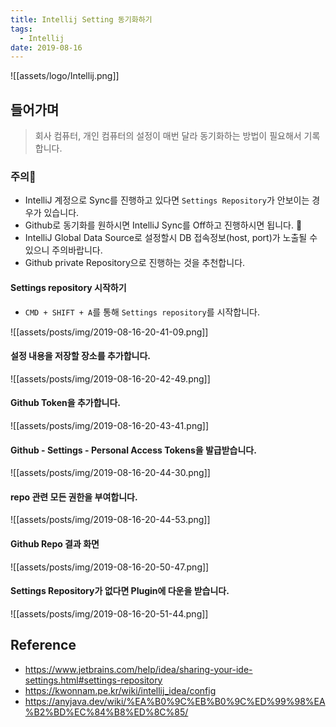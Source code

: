 ```yaml
---
title: Intellij Setting 동기화하기
tags:
  - Intellij
date: 2019-08-16
---
```


![[assets/logo/Intellij.png]]

## 들어가며
> 회사 컴퓨터, 개인 컴퓨터의 설정이 매번 달라 동기화하는 방법이 필요해서 기록합니다.

### 주의👹
- IntelliJ 계정으로 Sync를 진행하고 있다면 `Settings Repository`가 안보이는 경우가 있습니다.
- Github로 동기화를 원하시면 IntelliJ Sync를 Off하고 진행하시면 됩니다. 🙌
- IntelliJ Global Data Source로 설정할시 DB 접속정보(host, port)가 노출될 수 있으니 주의바랍니다.
- Github private Repository으로 진행하는 것을 추천합니다.

#### Settings repository 시작하기
- `CMD + SHIFT + A`를 통해 `Settings repository`를 시작합니다.

![[assets/posts/img/2019-08-16-20-41-09.png]]


#### 설정 내용을 저장할 장소를 추가합니다.

![[assets/posts/img/2019-08-16-20-42-49.png]]

#### Github Token을 추가합니다.

![[assets/posts/img/2019-08-16-20-43-41.png]]


#### Github - Settings - Personal Access Tokens을 발급받습니다.

![[assets/posts/img/2019-08-16-20-44-30.png]]


#### repo 관련 모든 권한을 부여합니다.

![[assets/posts/img/2019-08-16-20-44-53.png]]


#### Github Repo 결과 화면
![[assets/posts/img/2019-08-16-20-50-47.png]]


#### Settings Repository가 없다면 Plugin에 다운을 받습니다.

![[assets/posts/img/2019-08-16-20-51-44.png]]

## Reference
- <https://www.jetbrains.com/help/idea/sharing-your-ide-settings.html#settings-repository>
- <https://kwonnam.pe.kr/wiki/intellij_idea/config>
- <https://anyjava.dev/wiki/%EA%B0%9C%EB%B0%9C%ED%99%98%EA%B2%BD%EC%84%B8%ED%8C%85/>